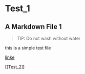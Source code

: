 # Test_1

## A Markdown File 1

> TIP:
> Do not wash without water

this is a simple test file

[linke](getdrafts.com)

[[Test_2]]